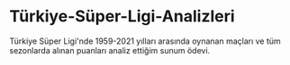 # Türkiye-Süper-Ligi-Analizleri
Türkiye Süper Ligi'nde 1959-2021 yılları arasında oynanan maçları ve tüm sezonlarda alınan puanları analiz ettiğim sunum ödevi.
